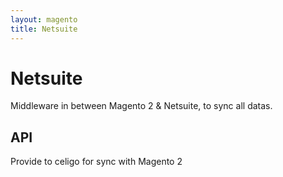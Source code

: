 ```yaml
---
layout: magento
title: Netsuite
---
```

# Netsuite
Middleware in between Magento 2 & Netsuite, to sync all datas.
## API
Provide to celigo for sync with Magento 2
